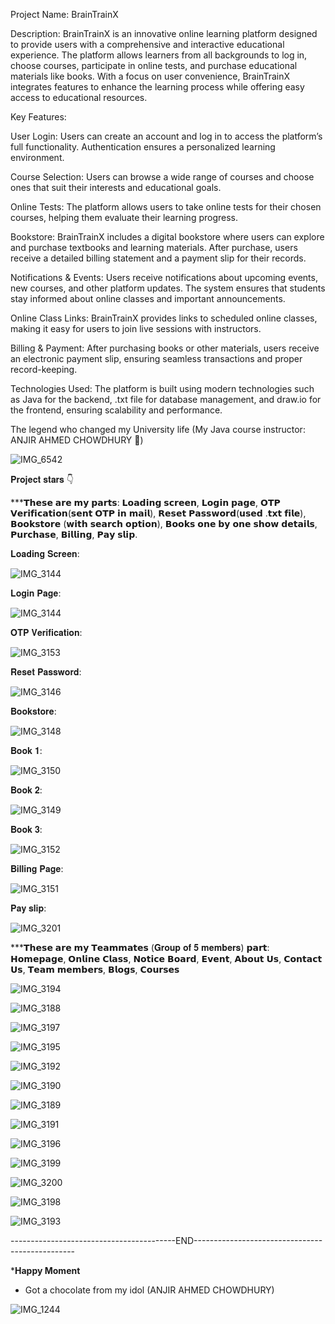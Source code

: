 Project Name: BrainTrainX

Description: BrainTrainX is an innovative online learning platform designed to provide users with a comprehensive and interactive educational experience. The platform allows learners from all backgrounds to log in, choose courses, participate in online tests, and purchase educational materials like books. With a focus on user convenience, BrainTrainX integrates features to enhance the learning process while offering easy access to educational resources.

Key Features:

User Login: Users can create an account and log in to access the platform’s full functionality. Authentication ensures a personalized learning environment.

Course Selection: Users can browse a wide range of courses and choose ones that suit their interests and educational goals.

Online Tests: The platform allows users to take online tests for their chosen courses, helping them evaluate their learning progress.

Bookstore: BrainTrainX includes a digital bookstore where users can explore and purchase textbooks and learning materials. After purchase, users receive a detailed billing statement and a payment slip for their records.

Notifications & Events: Users receive notifications about upcoming events, new courses, and other platform updates. The system ensures that students stay informed about online classes and important announcements.

Online Class Links: BrainTrainX provides links to scheduled online classes, making it easy for users to join live sessions with instructors.

Billing & Payment: After purchasing books or other materials, users receive an electronic payment slip, ensuring seamless transactions and proper record-keeping.

Technologies Used: The platform is built using modern technologies such as Java for the backend, .txt file for database management, and draw.io for the frontend, ensuring scalability and performance.



The legend who changed my University life (My Java course instructor: ANJIR AHMED CHOWDHURY 💙)

![IMG_6542](https://github.com/user-attachments/assets/dba7e6cd-4adf-45b1-b14a-cb7ac146c099)

 
𝐏𝐫𝐨𝐣𝐞𝐜𝐭 𝐬𝐭𝐚𝐫𝐬 👇

***𝗧𝗵𝗲𝘀𝗲 𝗮𝗿𝗲 𝗺𝘆 𝗽𝗮𝗿𝘁𝘀: 𝗟𝗼𝗮𝗱𝗶𝗻𝗴 𝘀𝗰𝗿𝗲𝗲𝗻, 𝗟𝗼𝗴𝗶𝗻 𝗽𝗮𝗴𝗲, 𝗢𝗧𝗣 𝗩𝗲𝗿𝗶𝗳𝗶𝗰𝗮𝘁𝗶𝗼𝗻(𝘀𝗲𝗻𝘁 𝗢𝗧𝗣 𝗶𝗻 𝗺𝗮𝗶𝗹), 𝗥𝗲𝘀𝗲𝘁 𝗣𝗮𝘀𝘀𝘄𝗼𝗿𝗱(𝘂𝘀𝗲𝗱 .𝘁𝘅𝘁 𝗳𝗶𝗹𝗲), 𝗕𝗼𝗼𝗸𝘀𝘁𝗼𝗿𝗲 (𝘄𝗶𝘁𝗵 𝘀𝗲𝗮𝗿𝗰𝗵 𝗼𝗽𝘁𝗶𝗼𝗻), 𝗕𝗼𝗼𝗸𝘀 𝗼𝗻𝗲 𝗯𝘆 𝗼𝗻𝗲 𝘀𝗵𝗼𝘄 𝗱𝗲𝘁𝗮𝗶𝗹𝘀, 𝗣𝘂𝗿𝗰𝗵𝗮𝘀𝗲, 𝗕𝗶𝗹𝗹𝗶𝗻𝗴, 𝗣𝗮𝘆 𝘀𝗹𝗶𝗽.


𝐋𝐨𝐚𝐝𝐢𝐧𝐠 𝐒𝐜𝐫𝐞𝐞𝐧:

![IMG_3144](https://github.com/user-attachments/assets/9c70846e-db74-4fa1-8829-7e9c0d75450b)

𝐋𝐨𝐠𝐢𝐧 𝐏𝐚𝐠𝐞:

![IMG_3144](https://github.com/user-attachments/assets/9c70846e-db74-4fa1-8829-7e9c0d75450b)


𝐎𝐓𝐏 𝐕𝐞𝐫𝐢𝐟𝐢𝐜𝐚𝐭𝐢𝐨𝐧:

![IMG_3153](https://github.com/user-attachments/assets/87808e48-59bb-47a8-be76-4c71479e8e74)


𝐑𝐞𝐬𝐞𝐭 𝐏𝐚𝐬𝐬𝐰𝐨𝐫𝐝:

![IMG_3146](https://github.com/user-attachments/assets/aab036b7-a547-40e6-90a8-d781fdee05a9)


𝐁𝐨𝐨𝐤𝐬𝐭𝐨𝐫𝐞:

![IMG_3148](https://github.com/user-attachments/assets/5d952689-2183-4673-9d45-4fa7f742a902)


𝐁𝐨𝐨𝐤 𝟏:

![IMG_3150](https://github.com/user-attachments/assets/5c591680-b764-4fdc-b638-0ef7ad46d6c5)

𝐁𝐨𝐨𝐤 𝟐:

![IMG_3149](https://github.com/user-attachments/assets/4350a7a8-dfa5-4ca9-9b0e-d0eceb8c6105)


𝐁𝐨𝐨𝐤 𝟑:

![IMG_3152](https://github.com/user-attachments/assets/eec10847-93ac-4263-91c4-b99c3d7211eb)


𝐁𝐢𝐥𝐥𝐢𝐧𝐠 𝐏𝐚𝐠𝐞:

![IMG_3151](https://github.com/user-attachments/assets/217383f2-5919-43ef-b591-655095df1b13)


𝐏𝐚𝐲 𝐬𝐥𝐢𝐩:

![IMG_3201](https://github.com/user-attachments/assets/c52fc206-d25d-47b4-a653-57fc852c4f9b)


***𝗧𝗵𝗲𝘀𝗲 𝗮𝗿𝗲 𝗺𝘆 𝗧𝗲𝗮𝗺𝗺𝗮𝘁𝗲𝘀 (𝐆𝐫𝐨𝐮𝐩 𝐨𝐟 𝟓 𝐦𝐞𝐦𝐛𝐞𝐫𝐬) 𝗽𝗮𝗿𝘁: 𝗛𝗼𝗺𝗲𝗽𝗮𝗴𝗲, 𝗢𝗻𝗹𝗶𝗻𝗲 𝗖𝗹𝗮𝘀𝘀, 𝗡𝗼𝘁𝗶𝗰𝗲 𝗕𝗼𝗮𝗿𝗱, 𝗘𝘃𝗲𝗻𝘁, 𝗔𝗯𝗼𝘂𝘁 𝗨𝘀, 𝗖𝗼𝗻𝘁𝗮𝗰𝘁 𝗨𝘀, 𝗧𝗲𝗮𝗺 𝗺𝗲𝗺𝗯𝗲𝗿𝘀, 𝗕𝗹𝗼𝗴𝘀, 𝗖𝗼𝘂𝗿𝘀𝗲𝘀

![IMG_3194](https://github.com/user-attachments/assets/ec418c62-1a0f-4f83-b93b-37796bb13c51)


![IMG_3188](https://github.com/user-attachments/assets/eed4185e-027e-4623-825d-e4dd97ec49a1)


![IMG_3197](https://github.com/user-attachments/assets/abb5b343-9c16-4423-b716-3bfcfa11bab4)


![IMG_3195](https://github.com/user-attachments/assets/76e25df6-69bf-4495-8f8e-111fe021bd2d)


![IMG_3192](https://github.com/user-attachments/assets/785edfca-6ea1-4b82-bceb-a3264464e814)


![IMG_3190](https://github.com/user-attachments/assets/c320bb8a-246d-452a-ab31-88eb865ceda0)


![IMG_3189](https://github.com/user-attachments/assets/1c1af77d-6436-405a-adec-12e9125cd246)


![IMG_3191](https://github.com/user-attachments/assets/191cb9f3-56ee-41ce-8d5c-115174ed1d46)


![IMG_3196](https://github.com/user-attachments/assets/23fb4825-6fa0-42ec-9079-be985592c595)


![IMG_3199](https://github.com/user-attachments/assets/548d8b17-8e49-486c-84f9-44f3244bf578)


![IMG_3200](https://github.com/user-attachments/assets/17d4a840-e86d-474a-9e56-be75fa1051fa)


![IMG_3198](https://github.com/user-attachments/assets/f6454331-94f8-46d3-9550-67488ec65703)


![IMG_3193](https://github.com/user-attachments/assets/ef38784b-ddd6-4fdc-8fee-599660f93898)



-----------------------------------------END------------------------------------------------


***Happy Moment**
- Got a chocolate from my idol (ANJIR AHMED CHOWDHURY)

![IMG_1244](https://github.com/user-attachments/assets/b39240e2-ca75-42d8-a0d7-3657b24a026c)



